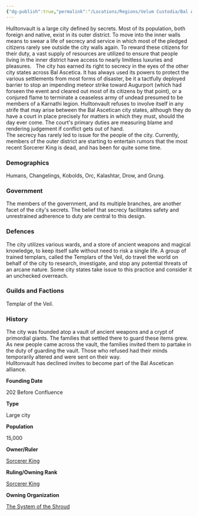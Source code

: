 ```yaml
---
{"dg-publish":true,"permalink":"/Locations/Regions/Velum Custodia/Bal Ascetica/Settlements/Hulltonvault/Hulltonvault/"}
---
```


Hulltonvault is a large city defined by secrets. Most of its population, both foreign and native, exist in its outer district. To move into the inner walls means to swear a life of secrecy and service in which most of the pledged citizens rarely see outside the city walls again. To reward these citizens for their duty, a vast supply of resources are utilized to ensure that people living in the inner district have access to nearly limitless luxuries and pleasures.   The city has earned its right to secrecy in the eyes of the other city states across Bal Ascetica. It has always used its powers to protect the various settlements from most forms of disaster, be it a tactfully deployed barrier to stop an impending meteor strike toward Augurport (which had forseen the event and cleared out most of its citizens by that point), or a conjured flame to terminate a ceaseless army of undead presumed to be members of a Karnathi legion. Hulltonvault refuses to involve itself in any strife that may arise between the Bal Ascetican city states, although they do have a court in place precisely for matters in which they must, should the day ever come. The court's primary duties are measuring blame and rendering judgement if conflict gets out of hand.  
The secrecy has rarely led to issue for the people of the city. Currently, members of the outer district are starting to entertain rumors that the most recent Sorcerer King is dead, and has been for quite some time.

### Demographics

Humans, Changelings, Kobolds, Orc, Kalashtar, Drow, and Grung.

### Government

The members of the government, and its multiple branches, are another facet of the city's secrets. The belief that secrecy facilitates safety and unrestrained adherence to duty are central to this design.

### Defences

The city utilizes various wards, and a store of ancient weapons and magical knowledge, to keep itself safe without need to risk a single life. A group of trained templars, called the Templars of the Veil, do travel the world on behalf of the city to research, investigate, and stop any potential threats of an arcane nature. Some city states take issue to this practice and consider it an unchecked overreach.

### Guilds and Factions

Templar of the Veil.

### History

The city was founded atop a vault of ancient weapons and a crypt of primordial giants. The families that settled there to guard these items grew. As new people came across the vault, the families invited them to partake in the duty of guarding the vault. Those who refused had their minds temporarily altered and were sent on their way.  
Hulltonvault has declined invites to become part of the Bal Ascetican alliance.

**Founding Date**

202 Before Confluence

**Type**

Large city

**Population**

15,000

**Owner/Ruler**

[Sorcerer King](/w/ambr-yn-jacklerogue89/a/sorcerer-king-person)

**Ruling/Owning Rank**

[Sorcerer King](/w/ambr-yn-jacklerogue89/a/sorcerer-king-rank)

**Owning Organization**

[The System of the Shroud](/w/ambr-yn-jacklerogue89/a/the-system-of-the-shroud-organization)
